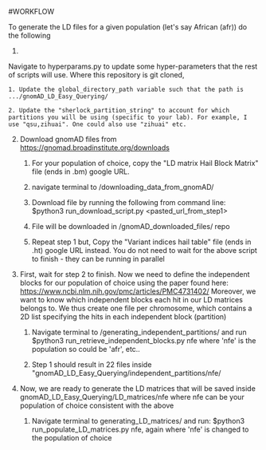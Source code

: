 #WORKFLOW

To generate the LD files for a given population (let's say African (afr)) do the following

1. 

Navigate to hyperparams.py to update some hyper-parameters that the rest of scripts will use. Where this repository is git cloned, 

    1. Update the global_directory_path variable such that the path is .../gnomAD_LD_Easy_Querying/

    2. Update the "sherlock_partition_string" to account for which partitions you will be using (specific to your lab). For example, I use "qsu,zihuai". One could also use "zihuai" etc. 


2. Download gnomAD files from https://gnomad.broadinstitute.org/downloads

    1. For your population of choice, copy the "LD matrix Hail Block Matrix" file (ends in .bm) google URL. 

    2. navigate terminal to /downloading_data_from_gnomAD/

    3. Download file by running the following from command line:
        $python3 run_download_script.py <pasted_url_from_step1>
    
    4. File will be downloaded in /gnomAD_downloaded_files/ repo

    5. Repeat step 1 but, Copy the "Variant indices hail table" file (ends in .ht) google URL instead. You do not need to wait for the above script to finish - they can be running in parallel

3. First, wait for step 2 to finish. Now we need to define the independent blocks for our population of choice using the paper found here: https://www.ncbi.nlm.nih.gov/pmc/articles/PMC4731402/
Moreover, we want to know which independent blocks each hit in our LD matrices belongs to. We thus create one file per chromosome, which contains a 2D list specifying the hits in each independent block (partition)

    1. Navigate terminal to /generating_independent_partitions/ and run $python3 run_retrieve_independent_blocks.py nfe
       where 'nfe' is the population so could be 'afr', etc..
    
    2. Step 1 should result in 22 files inside "gnomAD_LD_Easy_Querying/independent_partitions/nfe/

4. Now, we are ready to generate the LD matrices that will be saved inside gnomAD_LD_Easy_Querying/LD_matrices/nfe where nfe can be your population of choice consistent with the above

    1. Navigate terminal to generating_LD_matrices/ and run:
    $python3 run_populate_LD_matrices.py nfe, again where 'nfe' is changed to the population of choice





